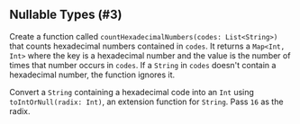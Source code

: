 ## Nullable Types (#3)

Create a function called `countHexadecimalNumbers(codes: List<String>)` that
counts hexadecimal numbers contained in `codes`. It returns a `Map<Int, Int>`
where the key is a hexadecimal number and the value is the number of times that
number occurs in `codes`.  If a `String` in `codes` doesn't contain a
hexadecimal number, the function ignores it.

<div class="hint">

Convert a `String` containing a hexadecimal code into an `Int` using
`toIntOrNull(radix: Int)`, an extension function for `String`. Pass `16` as the
radix.

</div>
